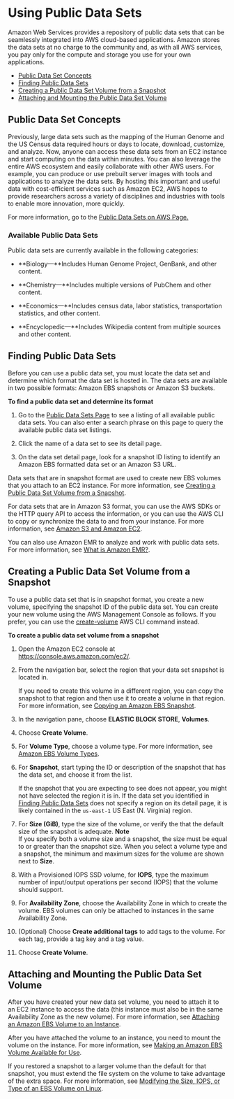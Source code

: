 # Using Public Data Sets<a name="using-public-data-sets"></a>

Amazon Web Services provides a repository of public data sets that can be seamlessly integrated into AWS cloud\-based applications\. Amazon stores the data sets at no charge to the community and, as with all AWS services, you pay only for the compute and storage you use for your own applications\.


+ [Public Data Set Concepts](#concepts-public-data-sets)
+ [Finding Public Data Sets](#using-public-data-sets-finding)
+ [Creating a Public Data Set Volume from a Snapshot](#using-public-data-sets-launching-set)
+ [Attaching and Mounting the Public Data Set Volume](#using-public-data-sets-launching-mounting)

## Public Data Set Concepts<a name="concepts-public-data-sets"></a>

Previously, large data sets such as the mapping of the Human Genome and the US Census data required hours or days to locate, download, customize, and analyze\. Now, anyone can access these data sets from an EC2 instance and start computing on the data within minutes\. You can also leverage the entire AWS ecosystem and easily collaborate with other AWS users\. For example, you can produce or use prebuilt server images with tools and applications to analyze the data sets\. By hosting this important and useful data with cost\-efficient services such as Amazon EC2, AWS hopes to provide researchers across a variety of disciplines and industries with tools to enable more innovation, more quickly\. 

For more information, go to the [Public Data Sets on AWS Page\.](http://aws.amazon.com/publicdatasets/)

### Available Public Data Sets<a name="concepts-public-data-sets-available"></a>

Public data sets are currently available in the following categories:

+ **Biology—**Includes Human Genome Project, GenBank, and other content\.

+ **Chemistry—**Includes multiple versions of PubChem and other content\. 

+ **Economics—**Includes census data, labor statistics, transportation statistics, and other content\. 

+ **Encyclopedic—**Includes Wikipedia content from multiple sources and other content\. 

## Finding Public Data Sets<a name="using-public-data-sets-finding"></a>

Before you can use a public data set, you must locate the data set and determine which format the data set is hosted in\. The data sets are available in two possible formats: Amazon EBS snapshots or Amazon S3 buckets\.

**To find a public data set and determine its format**

1. Go to the [Public Data Sets Page](http://aws.amazon.com/datasets/) to see a listing of all available public data sets\. You can also enter a search phrase on this page to query the available public data set listings\.

1. Click the name of a data set to see its detail page\.

1. On the data set detail page, look for a snapshot ID listing to identify an Amazon EBS formatted data set or an Amazon S3 URL\. 

Data sets that are in snapshot format are used to create new EBS volumes that you attach to an EC2 instance\. For more information, see [Creating a Public Data Set Volume from a Snapshot](#using-public-data-sets-launching-set)\.

For data sets that are in Amazon S3 format, you can use the AWS SDKs or the HTTP query API to access the information, or you can use the AWS CLI to copy or synchronize the data to and from your instance\. For more information, see [Amazon S3 and Amazon EC2](AmazonS3.md#S3UsageScenarios)\.

You can also use Amazon EMR to analyze and work with public data sets\. For more information, see [ What is Amazon EMR?](http://docs.aws.amazon.com/emr/latest/DeveloperGuide/emr-what-is-emr.html)\.

## Creating a Public Data Set Volume from a Snapshot<a name="using-public-data-sets-launching-set"></a>

To use a public data set that is in snapshot format, you create a new volume, specifying the snapshot ID of the public data set\. You can create your new volume using the AWS Management Console as follows\. If you prefer, you can use the [create\-volume](http://docs.aws.amazon.com/cli/latest/reference/ec2/create-volume.html) AWS CLI command instead\.

**To create a public data set volume from a snapshot**

1. Open the Amazon EC2 console at [https://console\.aws\.amazon\.com/ec2/](https://console.aws.amazon.com/ec2/)\.

1. From the navigation bar, select the region that your data set snapshot is located in\.

   If you need to create this volume in a different region, you can copy the snapshot to that region and then use it to create a volume in that region\. For more information, see [Copying an Amazon EBS Snapshot](ebs-copy-snapshot.md)\.

1. In the navigation pane, choose **ELASTIC BLOCK STORE**, **Volumes**\.

1. Choose **Create Volume**\.

1. For **Volume Type**, choose a volume type\. For more information, see [Amazon EBS Volume Types](EBSVolumeTypes.md)\.

1. For **Snapshot**, start typing the ID or description of the snapshot that has the data set, and choose it from the list\.

   If the snapshot that you are expecting to see does not appear, you might not have selected the region it is in\. If the data set you identified in [Finding Public Data Sets](#using-public-data-sets-finding) does not specify a region on its detail page, it is likely contained in the `us-east-1` US East \(N\. Virginia\) region\.

1. <a name="data_set_select_size_step_gwt"></a>For **Size \(GiB\)**, type the size of the volume, or verify the that the default size of the snapshot is adequate\.
**Note**  
If you specify both a volume size and a snapshot, the size must be equal to or greater than the snapshot size\. When you select a volume type and a snapshot, the minimum and maximum sizes for the volume are shown next to **Size**\.

1. With a Provisioned IOPS SSD volume, for **IOPS**, type the maximum number of input/output operations per second \(IOPS\) that the volume should support\.

1. For **Availability Zone**, choose the Availability Zone in which to create the volume\. EBS volumes can only be attached to instances in the same Availability Zone\.

1. \(Optional\) Choose **Create additional tags** to add tags to the volume\. For each tag, provide a tag key and a tag value\.

1. Choose **Create Volume**\.

## Attaching and Mounting the Public Data Set Volume<a name="using-public-data-sets-launching-mounting"></a>

After you have created your new data set volume, you need to attach it to an EC2 instance to access the data \(this instance must also be in the same Availability Zone as the new volume\)\. For more information, see [Attaching an Amazon EBS Volume to an Instance](ebs-attaching-volume.md)\.

After you have attached the volume to an instance, you need to mount the volume on the instance\. For more information, see [Making an Amazon EBS Volume Available for Use](ebs-using-volumes.md)\.

If you restored a snapshot to a larger volume than the default for that snapshot, you must extend the file system on the volume to take advantage of the extra space\. For more information, see [Modifying the Size, IOPS, or Type of an EBS Volume on Linux](ebs-modify-volume.md)\.